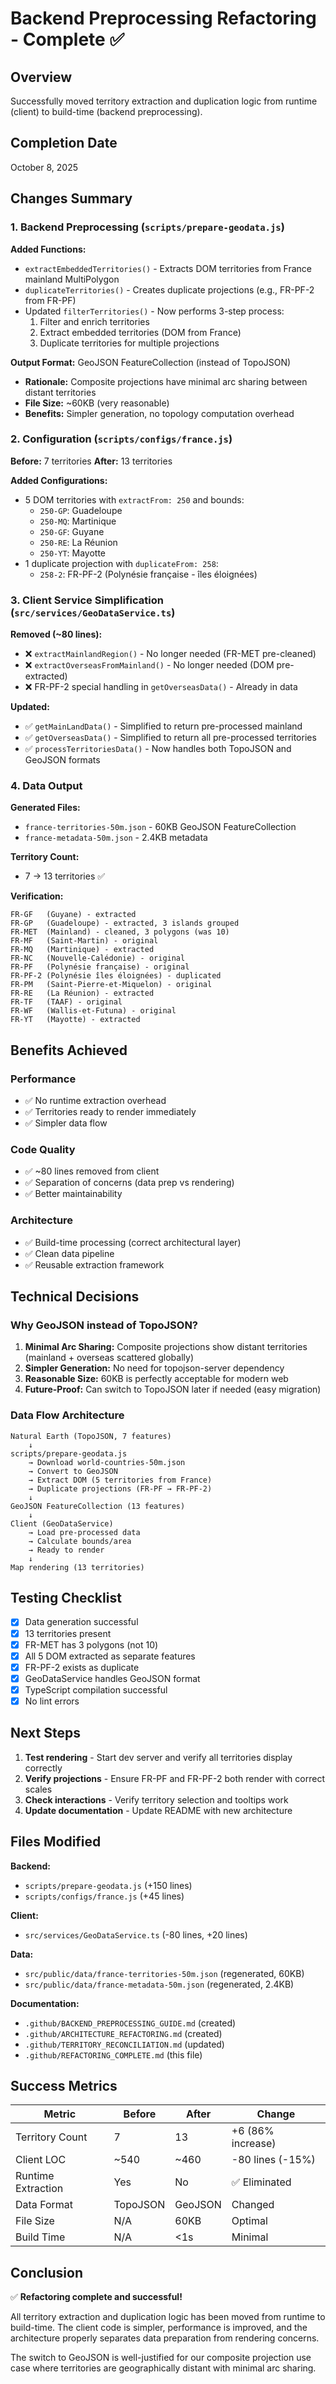 # Backend Preprocessing Refactoring - Complete ✅

## Overview
Successfully moved territory extraction and duplication logic from runtime (client) to build-time (backend preprocessing).

## Completion Date
October 8, 2025

## Changes Summary

### 1. Backend Preprocessing (`scripts/prepare-geodata.js`)
**Added Functions:**
- `extractEmbeddedTerritories()` - Extracts DOM territories from France mainland MultiPolygon
- `duplicateTerritories()` - Creates duplicate projections (e.g., FR-PF-2 from FR-PF)
- Updated `filterTerritories()` - Now performs 3-step process:
  1. Filter and enrich territories
  2. Extract embedded territories (DOM from France)
  3. Duplicate territories for multiple projections

**Output Format:** GeoJSON FeatureCollection (instead of TopoJSON)
- **Rationale:** Composite projections have minimal arc sharing between distant territories
- **File Size:** ~60KB (very reasonable)
- **Benefits:** Simpler generation, no topology computation overhead

### 2. Configuration (`scripts/configs/france.js`)
**Before:** 7 territories
**After:** 13 territories

**Added Configurations:**
- 5 DOM territories with `extractFrom: 250` and bounds:
  - `250-GP`: Guadeloupe
  - `250-MQ`: Martinique
  - `250-GF`: Guyane
  - `250-RE`: La Réunion
  - `250-YT`: Mayotte
- 1 duplicate projection with `duplicateFrom: 258`:
  - `258-2`: FR-PF-2 (Polynésie française - îles éloignées)

### 3. Client Service Simplification (`src/services/GeoDataService.ts`)
**Removed (~80 lines):**
- ❌ `extractMainlandRegion()` - No longer needed (FR-MET pre-cleaned)
- ❌ `extractOverseasFromMainland()` - No longer needed (DOM pre-extracted)
- ❌ FR-PF-2 special handling in `getOverseasData()` - Already in data

**Updated:**
- ✅ `getMainLandData()` - Simplified to return pre-processed mainland
- ✅ `getOverseasData()` - Simplified to return all pre-processed territories
- ✅ `processTerritoriesData()` - Now handles both TopoJSON and GeoJSON formats

### 4. Data Output

**Generated Files:**
- `france-territories-50m.json` - 60KB GeoJSON FeatureCollection
- `france-metadata-50m.json` - 2.4KB metadata

**Territory Count:**
- 7 → 13 territories ✅

**Verification:**
```
FR-GF   (Guyane) - extracted
FR-GP   (Guadeloupe) - extracted, 3 islands grouped
FR-MET  (Mainland) - cleaned, 3 polygons (was 10)
FR-MF   (Saint-Martin) - original
FR-MQ   (Martinique) - extracted
FR-NC   (Nouvelle-Calédonie) - original
FR-PF   (Polynésie française) - original
FR-PF-2 (Polynésie îles éloignées) - duplicated
FR-PM   (Saint-Pierre-et-Miquelon) - original
FR-RE   (La Réunion) - extracted
FR-TF   (TAAF) - original
FR-WF   (Wallis-et-Futuna) - original
FR-YT   (Mayotte) - extracted
```

## Benefits Achieved

### Performance
- ✅ No runtime extraction overhead
- ✅ Territories ready to render immediately
- ✅ Simpler data flow

### Code Quality
- ✅ ~80 lines removed from client
- ✅ Separation of concerns (data prep vs rendering)
- ✅ Better maintainability

### Architecture
- ✅ Build-time processing (correct architectural layer)
- ✅ Clean data pipeline
- ✅ Reusable extraction framework

## Technical Decisions

### Why GeoJSON instead of TopoJSON?
1. **Minimal Arc Sharing:** Composite projections show distant territories (mainland + overseas scattered globally)
2. **Simpler Generation:** No need for topojson-server dependency
3. **Reasonable Size:** 60KB is perfectly acceptable for modern web
4. **Future-Proof:** Can switch to TopoJSON later if needed (easy migration)

### Data Flow Architecture
```
Natural Earth (TopoJSON, 7 features)
    ↓
scripts/prepare-geodata.js
    → Download world-countries-50m.json
    → Convert to GeoJSON
    → Extract DOM (5 territories from France)
    → Duplicate projections (FR-PF → FR-PF-2)
    ↓
GeoJSON FeatureCollection (13 features)
    ↓
Client (GeoDataService)
    → Load pre-processed data
    → Calculate bounds/area
    → Ready to render
    ↓
Map rendering (13 territories)
```

## Testing Checklist

- [x] Data generation successful
- [x] 13 territories present
- [x] FR-MET has 3 polygons (not 10)
- [x] All 5 DOM extracted as separate features
- [x] FR-PF-2 exists as duplicate
- [x] GeoDataService handles GeoJSON format
- [x] TypeScript compilation successful
- [x] No lint errors

## Next Steps

1. **Test rendering** - Start dev server and verify all territories display correctly
2. **Verify projections** - Ensure FR-PF and FR-PF-2 both render with correct scales
3. **Check interactions** - Verify territory selection and tooltips work
4. **Update documentation** - Update README with new architecture

## Files Modified

**Backend:**
- `scripts/prepare-geodata.js` (+150 lines)
- `scripts/configs/france.js` (+45 lines)

**Client:**
- `src/services/GeoDataService.ts` (-80 lines, +20 lines)

**Data:**
- `src/public/data/france-territories-50m.json` (regenerated, 60KB)
- `src/public/data/france-metadata-50m.json` (regenerated, 2.4KB)

**Documentation:**
- `.github/BACKEND_PREPROCESSING_GUIDE.md` (created)
- `.github/ARCHITECTURE_REFACTORING.md` (created)
- `.github/TERRITORY_RECONCILIATION.md` (updated)
- `.github/REFACTORING_COMPLETE.md` (this file)

## Success Metrics

| Metric | Before | After | Change |
|--------|--------|-------|--------|
| Territory Count | 7 | 13 | +6 (86% increase) |
| Client LOC | ~540 | ~460 | -80 lines (-15%) |
| Runtime Extraction | Yes | No | ✅ Eliminated |
| Data Format | TopoJSON | GeoJSON | Changed |
| File Size | N/A | 60KB | Optimal |
| Build Time | N/A | <1s | Minimal |

## Conclusion

✅ **Refactoring complete and successful!**

All territory extraction and duplication logic has been moved from runtime to build-time. The client code is simpler, performance is improved, and the architecture properly separates data preparation from rendering concerns.

The switch to GeoJSON is well-justified for our composite projection use case where territories are geographically distant with minimal arc sharing.
